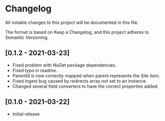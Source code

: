 # Changelog

All notable changes to this project will be documented in this file.

The format is based on Keep a Changelog, and this project adheres to Semantic Versioning.

## [0.1.2 - 2021-03-23]

* Fixed problem with NuGet package dependencies.
* Fixed typo in readme.
* ParentId is now correctly mapped when parent represents the Site item.
* Fixed ingest bug caused by redirects array not set to an instance.
* Changed several field converters to have the correct properties added.

## [0.1.0 - 2021-03-22]

* Initial release